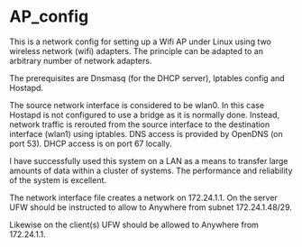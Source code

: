 # AP_config

This is a network config for setting up a Wifi AP under Linux 
using two wireless network (wifi) adapters. The principle can be
adapted to an arbitrary number of network adapters.

The prerequisites are Dnsmasq (for the DHCP server), Iptables 
config and Hostapd.

The source network interface is considered to be wlan0. In this 
case Hostapd is not configured to use a bridge as it is normally 
done. Instead, network traffic is rerouted from the source interface
to the destination interface (wlan1) using iptables.
DNS access is provided by OpenDNS (on port 53). DHCP access is 
on port 67 locally.

I have successfully used this system on a LAN as a means to 
transfer large amounts of data within a cluster of systems. The 
performance and reliability of the system is excellent.

The network interface file creates a network on 172.24.1.1.
On the server UFW should be instructed to allow to Anywhere from 
subnet 172.24.1.48/29.

Likewise on the client(s) UFW should be allowed to Anywhere from 
172.24.1.1.
